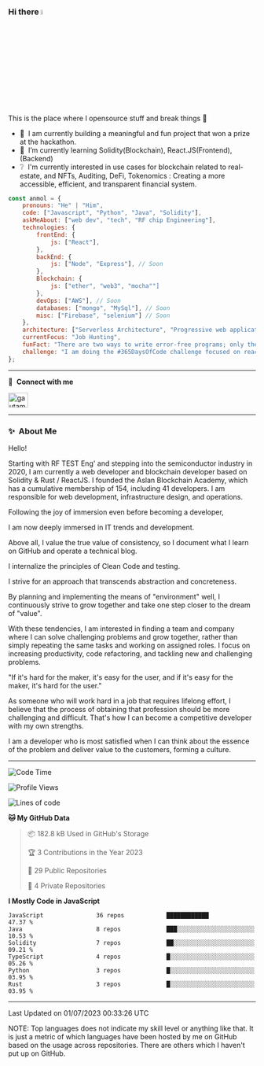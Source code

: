 ### Hi there <a href="https://www.gautamkrishnar.com/"><img src="https://media.giphy.com/media/hvRJCLFzcasrR4ia7z/giphy.gif" width="5%"></a>
This is the place where I opensource stuff and break things :rofl:

- 🔭 &nbsp;I am currently building a meaningful and fun project that won a prize at the hackathon.
- 🌱 &nbsp;I’m currently learning Solidity(Blockchain), React.JS(Frontend), (Backend)
- ❔ &nbsp;I'm currently interested in use cases for blockchain related to real-estate, and NFTs, Auditing, DeFi, Tokenomics : Creating a more accessible, efficient, and transparent financial system.



```javascript
const anmol = {
    pronouns: "He" | "Him",
    code: ["Javascript", "Python", "Java", "Solidity"],
    askMeAbout: ["web dev", "tech", "RF chip Engineering"],
    technologies: {  
        frontEnd: {
            js: ["React"],
        },
        backEnd: {
            js: ["Node", "Express"], // Soon
        },
        Blockchain: {
            js: ["ether", "web3", "mocha""]
        },
        devOps: ["AWS"], // Soon
        databases: ["mongo", "MySql"], // Soon
        misc: ["Firebase", "selenium"] // Soon
    },
    architecture: ["Serverless Architecture", "Progressive web applications", "Single page applications"], // Ongoing
    currentFocus: "Job Hunting",
    funFact: "There are two ways to write error-free programs; only the third one works"
    challenge: "I am doing the #365DaysOfCode challenge focused on react and typescript for dApp, and skilling up Backend"
};


```



---

🔗 &nbsp;**Connect with me**
<p align="left">
<a href="https://linkedin.com/in/jeongho-park-560860160" target="blank"><img align="center" src="https://raw.githubusercontent.com/rahuldkjain/github-profile-readme-generator/master/src/images/icons/Social/linked-in-alt.svg" alt="gautamkrishnar" height="30" width="40" /></a>


---

### ✨&nbsp; About Me

Hello!

Starting with RF TEST Eng' and stepping into the semiconductor industry in 2020, I am currently a web developer and blockchain developer based on Solidity & Rust / ReactJS. I founded the Aslan Blockchain Academy, which has a cumulative membership of 154, including 41 developers. I am responsible for web development, infrastructure design, and operations.

Following the joy of immersion even before becoming a developer,

I am now deeply immersed in IT trends and development.

Above all, I value the true value of consistency, so I document what I learn on GitHub and operate a technical blog.

I internalize the principles of Clean Code and testing.

I strive for an approach that transcends abstraction and concreteness.

By planning and implementing the means of "environment" well, I continuously strive to grow together and take one step closer to the dream of "value".

With these tendencies, I am interested in finding a team and company where I can solve challenging problems and grow together, rather than simply repeating the same tasks and working on assigned roles. I focus on increasing productivity, code refactoring, and tackling new and challenging problems.

"If it's hard for the maker, it's easy for the user, and if it's easy for the maker, it's hard for the user."

As someone who will work hard in a job that requires lifelong effort, I believe that the process of obtaining that profession should be more challenging and difficult. That's how I can become a competitive developer with my own strengths.

I am a developer who is most satisfied when I can think about the essence of the problem and deliver value to the customers, forming a culture.


---


<!--START_SECTION:waka-->
![Code Time](http://img.shields.io/badge/Code%20Time-2%2C178%20hrs%2041%20mins-blue)

![Profile Views](http://img.shields.io/badge/Profile%20Views-1461-blue)

![Lines of code](https://img.shields.io/badge/From%20Hello%20World%20I%27ve%20Written-4.8%20million%20lines%20of%20code-blue)

**🐱 My GitHub Data** 

> 📦 182.8 kB Used in GitHub's Storage 
 > 
> 🏆 3 Contributions in the Year 2023
 > 
> 📜 29 Public Repositories 
 > 
> 🔑 4 Private Repositories 
 > 

**I Mostly Code in JavaScript** 

```text
JavaScript               36 repos            ████████████                47.37 %
Java                     8 repos             ███░░░░░░░░░░░░░░░░░░░░░░   10.53 % 
Solidity                 7 repos             ██░░░░░░░░░░░░░░░░░░░░░░░   09.21 % 
TypeScript               4 repos             █░░░░░░░░░░░░░░░░░░░░░░░░   05.26 % 
Python                   3 repos             █░░░░░░░░░░░░░░░░░░░░░░░░   03.95 % 
Rust                     3 repos             █░░░░░░░░░░░░░░░░░░░░░░░░   03.95 % 
```

---


 Last Updated on 01/07/2023 00:33:26 UTC
<!--END_SECTION:waka-->

NOTE: Top languages does not indicate my skill level or anything like that. It is just a metric of which languages have been hosted by me on GitHub based on the usage across repositories. There are others which I haven't put up on GitHub.
